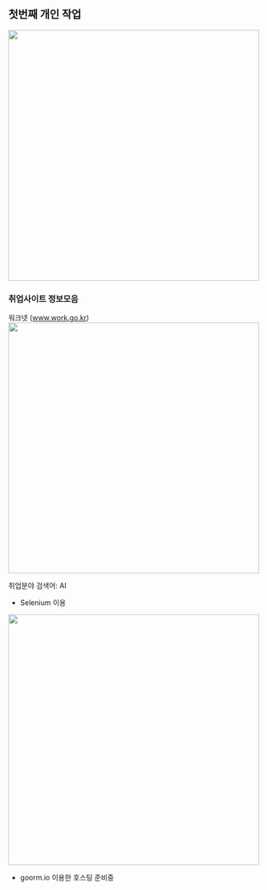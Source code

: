 
## 첫번째 개인 작업

<img src ="https://github.com/kinfolklives/ownproject/blob/master/images/%EC%BA%A1%EC%B3%902.png" width="500">

### 취업사이트 정보모음 

워크넷 (www.work.go.kr)
<img src ="https://github.com/kinfolklives/ownproject/blob/master/images/%EC%BA%A1%EC%B3%903.png" width="500">

취업분야 검색어: AI

- Selenium 이용

<img src ="https://github.com/kinfolklives/ownproject/blob/master/images/%EC%BA%A1%EC%B3%901.png" width="500">

- goorm.io 이용한 호스팅 준비중

